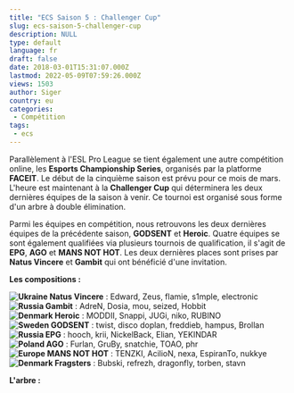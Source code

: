 ```yaml
---
title: "ECS Saison 5 : Challenger Cup"
slug: ecs-saison-5-challenger-cup
description: NULL
type: default
language: fr
draft: false
date: 2018-03-01T15:31:07.000Z
lastmod: 2022-05-09T07:59:26.000Z
views: 1503
author: Siger
country: eu
categories:
 - Compétition
tags:
 - ecs
---
```

Parallèlement à l'ESL Pro League se tient également une autre compétition online, les **Esports Championship Series**, organisés par la platforme **FACEIT**. Le début de la cinquième saison est prévu pour ce mois de mars. L'heure est maintenant à la **Challenger Cup** qui déterminera les deux dernières équipes de la saison à venir. Ce tournoi est organisé sous forme d'un arbre à double élimination.

Parmi les équipes en compétition, nous retrouvons les deux dernières équipes de la précédente saison, **GODSENT** et **Heroic**. Quatre équipes se sont également qualifiées via plusieurs tournois de qualification, il s'agit de **EPG**, **AGO** et **MANS NOT HOT**. Les deux dernières places sont prises par **Natus Vincere** et **Gambit** qui ont bénéficié d'une invitation.  
  
**Les compositions :**

**![Ukraine](/images/countries/ua.svg)⁠ Natus Vincere** : Edward, Zeus, flamie, s1mple, electronic  
**![Russia](/images/countries/ru.svg)⁠ Gambit** : AdreN, Dosia, mou, seized, Hobbit  
**![Denmark](/images/countries/dk.svg)⁠ Heroic** : MODDII, Snappi, JUGi, niko, RUBINO  
**![Sweden](/images/countries/se.svg)⁠ GODSENT** : twist, disco doplan, freddieb, hampus, Brollan  
**![Russia](/images/countries/ru.svg)⁠ EPG** : hooch, krii, NickelBack, Elian, YEKINDAR  
**![Poland](/images/countries/pl.svg)⁠ AGO** : Furlan, GruBy, snatchie, TOAO, phr  
**![Europe](/images/countries/eu.svg)⁠ MANS NOT HOT** : TENZKI, AcilioN, nexa, EspiranTo, nukkye  
**![Denmark](/images/countries/dk.svg)⁠ Fragsters** : Bubski, refrezh, dragonfly, torben, stavn

**L'arbre :** 
